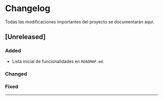 # Changelog

Todas las modificaciones importantes del proyecto se documentarán aquí.

## [Unreleased]

### Added
- Lista inicial de funcionalidades en `ROADMAP.md`.

### Changed

### Fixed

---
